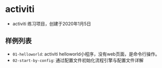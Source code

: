 # activiti

- activiti 练习项目，创建于2020年1月5日

## 样例列表

- `01-helloworld`: activiti helloworld小程序，没有web页面，是命令行操作。
- `02-start-by-config`: 通过配置文件初始化流程引擎与配置文件详解